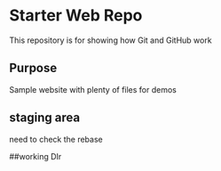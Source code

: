 # Starter Web Repo

This repository is for showing how Git and GitHub work

## Purpose

Sample website with plenty of files for demos

## staging area
need to check the rebase

##working  DIr